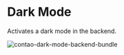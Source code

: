 # Dark Mode
Activates a dark mode in the backend.

![contao-dark-mode-backend-bundle](https://share.heimseiten.com/images/github/contao-dark-mode-backend-bundle.png)
